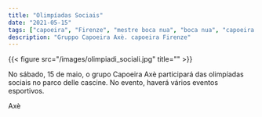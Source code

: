 ```yaml
---
title: "Olimpíadas Sociais"
date: "2021-05-15"
tags: ["capoeira", "Firenze", "mestre boca nua", "boca nua", "capoeira axè"]
description: "Gruppo Capoeira Axè. capoeira Firenze"
---
```


{{< figure src="/images/olimpiadi_sociali.jpg" title="" >}}


No sábado, 15 de maio, o grupo Capoeira Axè participará das olimpíadas sociais no parco delle cascine.
No evento, haverá vários eventos esportivos.

Axè
